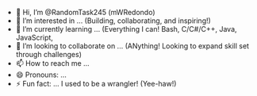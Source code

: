 - 👋 Hi, I’m @RandomTask245 (mWRedondo)
- 👀 I’m interested in ... (Building, collaborating, and inspiring!) 
- 🌱 I’m currently learning ... (Everything I can! Bash, C/C#/C++, Java, JavaScript, 
- 💞️ I’m looking to collaborate on ... (ANything! Looking to expand skill set through challenges)
- 📫 How to reach me ... 
- 😄 Pronouns: ...
- ⚡ Fun fact: ... I used to be a wrangler! (Yee-haw!)

<!---
RandomTask245/RandomTask245 is a ✨ special ✨ repository because its `README.md` (this file) appears on your GitHub profile.
You can click the Preview link to take a look at your changes.
--->
